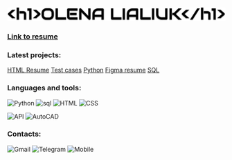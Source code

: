 [![header](assets/header.png)](https://www.figma.com/file/GPfOrovpnvYlzhvb4pwMtX/RESUME1?node-id=1%3A3)

### [Link to resume](https://www.figma.com/file/GPfOrovpnvYlzhvb4pwMtX/RESUME1?node-id=1%3A3)

### Latest projects:

[HTML Resume]()
[Test cases]()
[Python]()
[Figma resume]()
[SQL]()

### Languages and tools:

![Python](https://img.shields.io/badge/-Pyhon-64c9dd?style=for-the-badge&logo=python)
![sql](https://img.shields.io/badge/sql-64c9dd?style=for-the-badge&logo=MySQL)
![HTML](https://img.shields.io/badge/HTML-64c9dd?style=for-the-badge&logo=HTML)
![CSS](https://img.shields.io/badge/CSS-64c9dd?style=for-the-badge&logo=CSS)

![API](https://img.shields.io/badge/API-64c9dd?style=for-the-badge&logo=API)
![AutoCAD](https://img.shields.io/badge/AutoCAD-64c9dd?style=for-the-badge&logo=AutoCAD)

### Contacts:

![Gmail](https://img.shields.io/badge/Gmail-64c9dd?style=for-the-badge&logo=gmail)
![Telegram](https://img.shields.io/badge/telegram-64c9dd?style=for-the-badge&logo=telegram)
![Mobile](https://img.shields.io/badge/Mobile-0675957924-64c9dd?style=for-the-badge&logo=Kyivstar)
